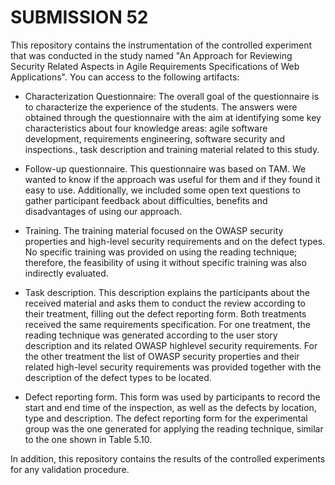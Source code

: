 # SUBMISSION 52

This repository contains the instrumentation of the controlled experiment that was conducted in the study named "An Approach for Reviewing Security Related Aspects in Agile Requirements Specifications of Web Applications". You can access to the following artifacts:

* Characterization Questionnaire: The overall goal of the questionnaire is to characterize the experience of the students. The answers were obtained through the questionnaire with the aim at identifying some key characteristics about four knowledge areas: agile software development, requirements engineering, software security and inspections., task description and training material related to this study.

* Follow-up questionnaire. This questionnaire was based on TAM. We wanted to know if the approach was useful for them and if they found it easy to use. Additionally, we included some open text questions to gather participant feedback about difficulties, benefits and disadvantages of using our approach.

* Training. The training material focused on the OWASP security properties and high-level security requirements and on the defect types. No specific training was provided on using the reading technique; therefore, the feasibility of using it without specific training was also indirectly evaluated.

* Task description. This description explains the participants about the received material and asks them to conduct the review according to their treatment, filling out the defect reporting form. Both treatments received the same requirements specification. For one treatment, the reading technique was generated according to the user story description and its related OWASP highlevel security requirements. For the other treatment the list of OWASP security properties and their related high-level security requirements was provided together with the description of the defect types to be located.

* Defect reporting form. This form was used by participants to record the start and end time of the inspection, as well as the defects by location, type and description. The defect reporting form for the experimental group was the one generated for applying the reading technique, similar to the one shown in Table 5.10.

In addition, this repository contains the results of the controlled experiments for any validation procedure.
